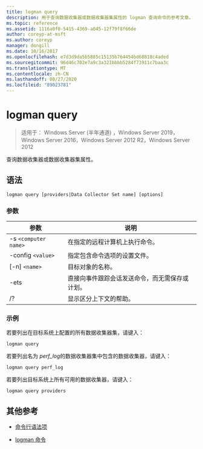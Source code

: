 ```yaml
---
title: logman query
description: 用于查询数据收集器或数据收集器集属性的 logman 查询命令的参考文章。
ms.topic: reference
ms.assetid: 1116a0f0-5415-4369-a045-12f79f8f66de
author: coreyp-at-msft
ms.author: coreyp
manager: dongill
ms.date: 10/16/2017
ms.openlocfilehash: e7d3d9da5b5885c15135b764454bd68818c4aded
ms.sourcegitcommit: 96d46c702e7a9c3a321bbbb5284f73911c7baa3c
ms.translationtype: MT
ms.contentlocale: zh-CN
ms.lasthandoff: 08/27/2020
ms.locfileid: "89023781"
---
```

# <a name="logman-query"></a>logman query

> 适用于： Windows Server (半年通道) ，Windows Server 2019，Windows Server 2016，Windows Server 2012 R2，Windows Server 2012

查询数据收集器或数据收集器集属性。

## <a name="syntax"></a>语法

```
logman query [providers|Data Collector Set name] [options]
```

### <a name="parameters"></a>参数

| 参数 | 说明 |
| --------- | ----------- |
| -s `<computer name>` | 在指定的远程计算机上执行命令。 |
| -config `<value>` | 指定包含命令选项的设置文件。 |
| [-n] `<name>` | 目标对象的名称。 |
| -ets | 直接向事件跟踪会话发送命令，而无需保存或计划。 |
| /? | 显示区分上下文的帮助。 |

### <a name="examples"></a>示例

若要列出在目标系统上配置的所有数据收集器集，请键入：

```
logman query
```

若要列出名为 *perf_log*的数据收集器集中包含的数据收集器，请键入：

```
logman query perf_log
```

若要列出目标系统上所有可用的数据收集器，请键入：

```
logman query providers
```

## <a name="additional-references"></a>其他参考

- [命令行语法项](command-line-syntax-key.md)

- [logman 命令](logman.md)
